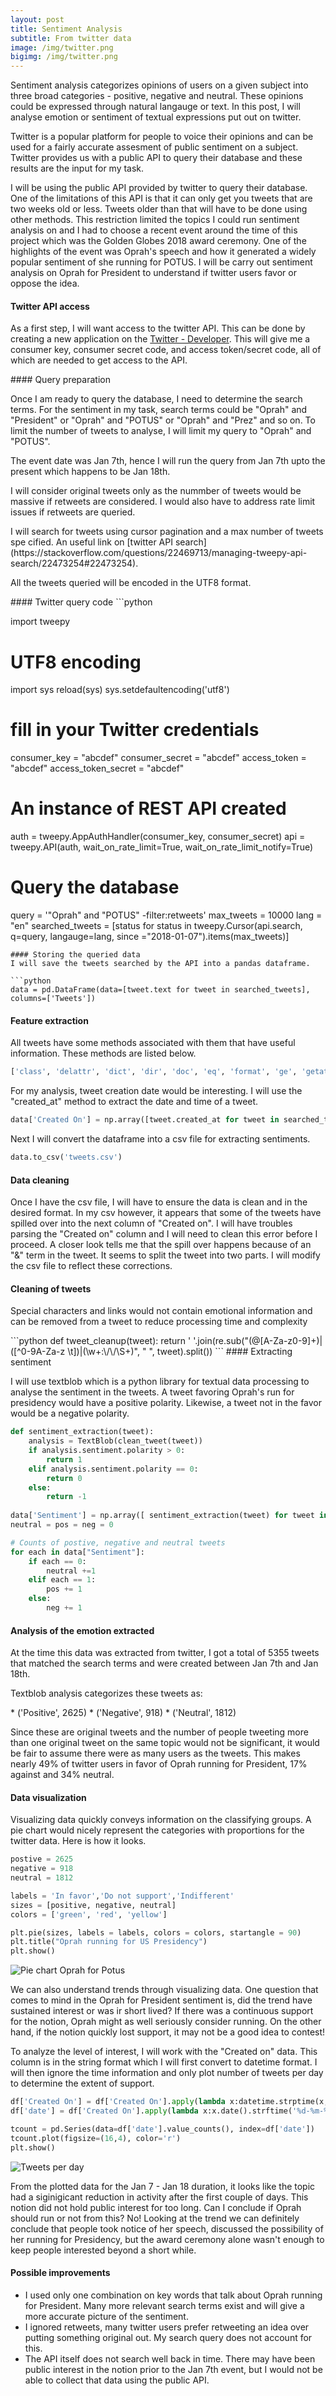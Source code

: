 ```yaml
---
layout: post
title: Sentiment Analysis
subtitle: From twitter data 
image: /img/twitter.png
bigimg: /img/twitter.png
---
```


Sentiment analysis categorizes opinions of users on a given subject into three broad categories - positive, negative and neutral.
These opinions could be expressed through natural langauge or text. In this post, I will analyse emotion or sentiment of textual expressions put out on twitter.
<p> Twitter is a popular platform for people to voice their opinions and can be used for a fairly accurate assesment of public
sentiment on a subject. Twitter provides us with a public API to query their database and these results are the input for my task. </p>

<p> I will be using the public API provided by twitter to query their database. One of the limitations of this API is that it can only get you tweets that are two weeks old or less. Tweets older than that will have to be done using other methods. This restriction limited the topics I could run sentiment analysis on and I had to choose a recent event around the time of this project which was the Golden Globes 2018 award ceremony. One of the highlights of the event was Oprah's speech and how it generated a widely popular sentiment of she running for POTUS. I will be carry out sentiment analysis on Oprah for President to understand if twitter users favor or oppose the idea. </p>

#### Twitter API access
As a first step, I will want access to the twitter API. This can be done by creating a new application on the [Twitter - Developer](https://apps.twitter.com/). This will give me a consumer key, consumer secret code, and access token/secret code, all of which are needed to get access to the API.
<p> </p>
#### Query preparation
<p> Once I am ready to query the database, I need to determine the search terms. For the sentiment in my task, search terms could be "Oprah" and "President"  or "Oprah" and "POTUS" or "Oprah" and "Prez" and so on. To limit the number of tweets to analyse, I will limit my query to "Oprah" and "POTUS". </p>
<p> The event date was Jan 7th, hence I will run the query from Jan 7th upto the present which happens to be Jan 18th.</p>
<p> I will consider original tweets only as the nummber of tweets would be massive if retweets are considered. I would also have to address rate limit issues if retweets are queried. </p> 
I will search for tweets using cursor pagination and a max number of tweets spe
cified. An useful link on [twitter API search](https://stackoverflow.com/questions/22469713/managing-tweepy-api-search/22473254#22473254).
<p> All the tweets queried will be encoded in the UTF8 format. </p> 
<p> </p>
#### Twitter query code
```python

import tweepy

# UTF8 encoding
import sys
reload(sys)
sys.setdefaultencoding('utf8')

# fill in your Twitter credentials 
consumer_key = "abcdef"
consumer_secret = "abcdef"
access_token = "abcdef"
access_token_secret = "abcdef"

# An instance of REST API created
auth = tweepy.AppAuthHandler(consumer_key, consumer_secret)
api = tweepy.API(auth, wait_on_rate_limit=True, wait_on_rate_limit_notify=True)

# Query the database
query = '"Oprah" and "POTUS" -filter:retweets'
max_tweets = 10000
lang = "en"
searched_tweets = [status for status in tweepy.Cursor(api.search, q=query, langauge=lang, since ="2018-01-07").items(max_tweets)]
```
#### Storing the queried data
I will save the tweets searched by the API into a pandas dataframe.

```python
data = pd.DataFrame(data=[tweet.text for tweet in searched_tweets], columns=['Tweets'])
```
#### Feature extraction
All tweets have some methods associated with them that have useful information. These methods are listed below.
```python
['class', 'delattr', 'dict', 'dir', 'doc', 'eq', 'format', 'ge', 'getattribute', 'getstate', 'gt', 'hash', 'init', 'init_subclass', 'le', 'lt', 'module', 'ne', 'new', 'reduce', 'reduce_ex', 'repr', 'setattr', 'sizeof', 'str', 'subclasshook', 'weakref', '_api', '_json', 'author', 'contributors', 'coordinates', 'created_at', 'destroy', 'entities', 'favorite', 'favorite_count', 'favorited', 'geo', 'id', 'id_str', 'in_reply_to_screen_name', 'in_reply_to_status_id', 'in_reply_to_status_id_str', 'in_reply_to_user_id', 'in_reply_to_user_id_str', 'is_quote_status', 'lang', 'parse', 'parse_list', 'place', 'possibly_sensitive', 'retweet', 'retweet_count', 'retweeted', 'retweets', 'source', 'source_url', 'text', 'truncated', 'user']
```
For my analysis, tweet creation date would be interesting. I will use the "created_at" method to extract the date and time of a tweet.
``` python
data['Created On'] = np.array([tweet.created_at for tweet in searched_tweets])
```
Next I will convert the dataframe into a csv file for extracting sentiments.
```python
data.to_csv('tweets.csv')
```
#### Data cleaning
<p> Once I have the csv file, I will have to ensure the data is clean and in the desired format. In my csv however, it appears that some of the tweets have spilled over into the next column of "Created on". I will have troubles parsing the "Created on" column and I will need to clean this error before I proceed. A closer look tells me that the spill over happens because of an "&amp" term in the tweet. It seems to split the tweet into two parts. I will modify the csv file to reflect these corrections. </p>

#### Cleaning of tweets
<p> Special characters and links would not contain emotional information and can be removed from a tweet to reduce processing time and complexity </p>
```python
def tweet_cleanup(tweet):
  return ' '.join(re.sub("(@[A-Za-z0-9]+)|([^0-9A-Za-z \t])|(\w+:\/\/\S+)", " ", tweet).split())
```
#### Extracting sentiment
<p> I will use textblob which is a python library for textual data processing to analyse the sentiment in the tweets. A tweet favoring Oprah's run for presidency would have a positive polarity. Likewise, a tweet not in the favor would be a negative polarity. </p>

```python
def sentiment_extraction(tweet):
    analysis = TextBlob(clean_tweet(tweet))
    if analysis.sentiment.polarity > 0:
        return 1
    elif analysis.sentiment.polarity == 0:
        return 0
    else:
        return -1
        
data['Sentiment'] = np.array([ sentiment_extraction(tweet) for tweet in data['Tweets'] ])
neutral = pos = neg = 0

# Counts of postive, negative and neutral tweets
for each in data["Sentiment"]:
    if each == 0:
        neutral +=1
    elif each == 1:
        pos += 1
    else:
        neg += 1
```
#### Analysis of the emotion extracted
<p> At the time this data was extracted from twitter, I got a total of 5355 tweets that matched the search terms and were created between Jan 7th and Jan 18th. </p>
<p> Textblob analysis categorizes these tweets as: </p>
* ('Positive', 2625)
* ('Negative', 918)
* ('Neutral', 1812)
<p> Since these are original tweets and the number of people tweeting more than one original tweet on the same topic would not be significant, it would be fair to assume there were as many users as the tweets. This makes nearly 49% of twitter users in favor of Oprah running for President, 17% against and 34% neutral. </p>

#### Data visualization
<p> Visualizing data quickly conveys information on the classifying groups. A pie chart would nicely represent the categories with proportions for the twitter data. Here is how it looks. </p>

```python
postive = 2625
negative = 918
neutral = 1812

labels = 'In favor','Do not support','Indifferent'
sizes = [positive, negative, neutral]
colors = ['green', 'red', 'yellow']

plt.pie(sizes, labels = labels, colors = colors, startangle = 90)
plt.title("Oprah running for US Presidency")
plt.show()
```
![Pie chart Oprah for Potus](/img/piechart.jpg)

<p> We can also understand trends through visualizing data. One question that comes to mind in the Oprah for President sentiment is, did the trend have sustained interest or was ir short lived? If there was a continuous support for the notion, Oprah might as well seriously consider running. On the other hand, if the notion quickly lost support, it may not be a good idea to contest! </p>

<p> To analyze the level of interest, I will work with the "Created on" data. This column is in the string format which I will first convert to datetime format. I will then ignore the time information and only plot number of tweets per day to determine the extent of support. </p>

```python
df['Created On'] = df['Created On'].apply(lambda x:datetime.strptime(x, '%Y-%m-%d %H:%M:%S')) #to convert string format to datetime
df['date'] = df['Created On'].apply(lambda x:x.date().strftime('%d-%m-%y')) # strip time from datetime

tcount = pd.Series(data=df['date'].value_counts(), index=df['date'])
tcount.plot(figsize=(16,4), color='r')
plt.show()
```

![Tweets per day](/img/tweets_per_day.png)

<p> From the plotted data for the Jan 7 - Jan 18 duration, it looks like the topic had a siginigicant reduction in activity after the first couple of days. This notion did not hold public interest for too long. Can I conclude if Oprah should run or not from this? No! Looking at the trend we can definitely conclude that people took notice of her speech, discussed the possibility of her running for Presidency, but the award ceremony alone wasn't enough to keep people interested beyond a short while. </p>

#### Possible improvements

* I used only one combination on key words that talk about Oprah running for President. Many more relevant search terms exist and will give a more accurate picture of the sentiment.
* I ignored retweets, many twitter users prefer retweeting an idea over putting something original out. My search query does not account for this.
* The API itself does not search well back in time. There may have been public interest in the notion prior to the Jan 7th event, but I would not be able to collect that data using the public API.













